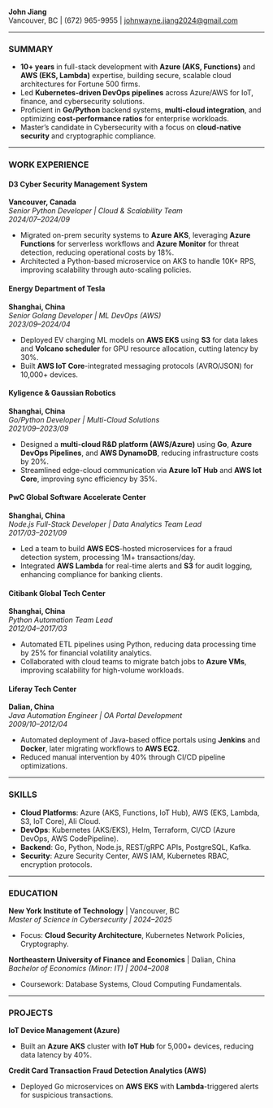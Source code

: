**John Jiang**  
Vancouver, BC | (672) 965-9955 | johnwayne.jiang2024@gmail.com  

---

### **SUMMARY**  
- **10+ years** in full-stack development with **Azure (AKS, Functions)** and **AWS (EKS, Lambda)** expertise, building secure, scalable cloud architectures for Fortune 500 firms.  
- Led **Kubernetes-driven DevOps pipelines** across Azure/AWS for IoT, finance, and cybersecurity solutions.  
- Proficient in **Go/Python** backend systems, **multi-cloud integration**, and optimizing **cost-performance ratios** for enterprise workloads.  
- Master’s candidate in Cybersecurity with a focus on **cloud-native security** and cryptographic compliance.  

---

### **WORK EXPERIENCE**  

#### **D3 Cyber Security Management System**  
**Vancouver, Canada**  
_Senior Python Developer | Cloud & Scalability Team_  
*2024/07–2024/09*  
- Migrated on-prem security systems to **Azure AKS**, leveraging **Azure Functions** for serverless workflows and **Azure Monitor** for threat detection, reducing operational costs by 18%.  
- Architected a Python-based microservice on AKS to handle 10K+ RPS, improving scalability through auto-scaling policies.  

#### **Energy Department of Tesla**  
**Shanghai, China**  
_Senior Golang Developer | ML DevOps (AWS)_  
*2023/09–2024/04*  
- Deployed EV charging ML models on **AWS EKS** using **S3** for data lakes and **Volcano scheduler** for GPU resource allocation, cutting latency by 30%.  
- Built **AWS IoT Core**-integrated messaging protocols (AVRO/JSON) for 10,000+ devices.  

#### **Kyligence & Gaussian Robotics**  
**Shanghai, China**  
_Go/Python Developer | Multi-Cloud Solutions_  
*2021/09–2023/09*  
- Designed a **multi-cloud R&D platform (AWS/Azure)** using **Go**, **Azure DevOps Pipelines**, and **AWS DynamoDB**, reducing infrastructure costs by 20%.  
- Streamlined edge-cloud communication via **Azure IoT Hub** and **AWS Iot Core**, improving sync efficiency by 35%.  

#### **PwC Global Software Accelerate Center**  
**Shanghai, China**  
_Node.js Full-Stack Developer | Data Analytics Team Lead_  
*2017/03–2021/09*  
- Led a team to build **AWS ECS**-hosted microservices for a fraud detection system, processing 1M+ transactions/day.  
- Integrated **AWS Lambda** for real-time alerts and **S3** for audit logging, enhancing compliance for banking clients.  

#### **Citibank Global Tech Center**  
**Shanghai, China**  
_Python Automation Team Lead_  
*2012/04–2017/03*  
- Automated ETL pipelines using Python, reducing data processing time by 25% for financial volatility analytics.  
- Collaborated with cloud teams to migrate batch jobs to **Azure VMs**, improving scalability for high-volume workloads.  

#### **Liferay Tech Center**  
**Dalian, China**  
_Java Automation Engineer | OA Portal Development_  
*2009/10–2012/04*  
- Automated deployment of Java-based office portals using **Jenkins** and **Docker**, later migrating workflows to **AWS EC2**.  
- Reduced manual intervention by 40% through CI/CD pipeline optimizations.  

---

### **SKILLS**  
- **Cloud Platforms**: Azure (AKS, Functions, IoT Hub), AWS (EKS, Lambda, S3, IoT Core), Ali Cloud.  
- **DevOps**: Kubernetes (AKS/EKS), Helm, Terraform, CI/CD (Azure DevOps, AWS CodePipeline).  
- **Backend**: Go, Python, Node.js, REST/gRPC APIs, PostgreSQL, Kafka.  
- **Security**: Azure Security Center, AWS IAM, Kubernetes RBAC, encryption protocols.  

---

### **EDUCATION**  
**New York Institute of Technology** | Vancouver, BC  
_Master of Science in Cybersecurity | 2024–2025_  
- Focus: **Cloud Security Architecture**, Kubernetes Network Policies, Cryptography.  

**Northeastern University of Finance and Economics** | Dalian, China  
_Bachelor of Economics (Minor: IT) | 2004–2008_  
- Coursework: Database Systems, Cloud Computing Fundamentals.  

---

### **PROJECTS**   
**IoT Device Management (Azure)**  
- Built an **Azure AKS** cluster with **IoT Hub** for 5,000+ devices, reducing data latency by 40%.  

**Credit Card Transaction Fraud Detection Analytics (AWS)**  
- Deployed Go microservices on **AWS EKS** with **Lambda**-triggered alerts for suspicious transactions.  
